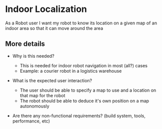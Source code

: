 # Indoor Localization
As a Robot user I want my robot to know its location on a given map of an indoor area so that it can move around the area

## More details
- Why is this needed?
   - This is needed for indoor robot navigation in most (all?) cases
   - Example: a courier robot in a logistics warehouse

- What is the expected user interaction?
   - The user should be able to specify a map to use and a location on that map for the robot
   - The robot should be able to deduce it's own position on a map autonomously

- Are there any non-functional requirements? (build system, tools, performance, etc)


